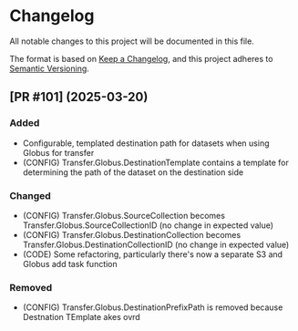 # Changelog

All notable changes to this project will be documented in this file.

The format is based on [Keep a Changelog](https://keepachangelog.com/en/1.1.0/),
and this project adheres to [Semantic Versioning](https://semver.org/spec/v2.0.0.html).

## [PR #101] (2025-03-20)
### Added
 - Configurable, templated destination path for datasets when using Globus for transfer
 - (CONFIG) Transfer.Globus.DestinationTemplate contains a template for determining the path of the dataset on the destination side
### Changed
 - (CONFIG) Transfer.Globus.SourceCollection becomes Transfer.Globus.SourceCollectionID (no change in expected value)
 - (CONFIG) Transfer.Globus.DestinationCollection becomes Transfer.Globus.DestinationCollectionID (no change in expected value)
 - (CODE) Some refactoring, particularly there's now a separate S3 and Globus add task function
### Removed
 - (CONFIG) Transfer.Globus.DestinationPrefixPath is removed because Destnation TEmplate akes ovrd
